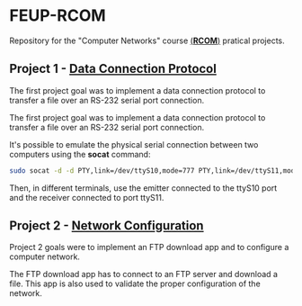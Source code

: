 # FEUP-RCOM
Repository for the "Computer Networks" course [(**RCOM**)](https://sigarra.up.pt/feup/pt/ucurr_geral.ficha_uc_view?pv_ocorrencia_id=459483) pratical projects.

## Project 1 - [Data Connection Protocol](https://github.com/raulviana/FEUP-RCOM/blob/master/trabalho1/lig_dados_desempenho.pdf)
The first project goal was to implement a data connection protocol to transfer a file over an RS-232 serial port connection.

The first project goal was to implement a data connection protocol to transfer a file over an RS-232 serial port connection.

It's possible to emulate the physical serial connection between two computers using the **socat** command:

```sh
sudo socat -d -d PTY,link=/dev/ttyS10,mode=777 PTY,link=/dev/ttyS11,mode=777
```

Then, in different terminals, use the emitter connected to the ttyS10 port and the receiver connected to port ttyS11.

## Project 2 - [Network Configuration](https://github.com/raulviana/FEUP-RCOM/blob/master/trabalho2/lab2.pdf)

Project 2 goals were to implement an FTP download app and to configure a computer network.

The FTP download app has to connect to an FTP server and download a file. This app is also used to validate the proper configuration of the network.
